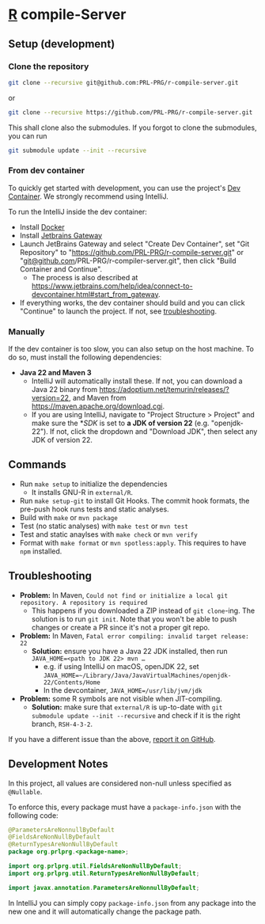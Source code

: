# [R](https://r-project.org) compile-Server

## Setup (development)

### Clone the repository

```sh
git clone --recursive git@github.com:PRL-PRG/r-compile-server.git
```

or

```sh
git clone --recursive https://github.com/PRL-PRG/r-compile-server.git
```

This shall clone also the submodules. If you forgot to clone the submodules, you can run

```sh
git submodule update --init --recursive
```

### From dev container

To quickly get started with development, you can use the project's [Dev Container](https://containers.dev/). We strongly recommend using IntelliJ.

To run the IntelliJ inside the dev container:

- Install [Docker](https://docs.docker.com/get-docker/)
- Install [Jetbrains Gateway](https://www.jetbrains.com/remote-development/gateway/)
- Launch JetBrains Gateway and select "Create Dev Container", set "Git Repository" to "https://github.com/PRL-PRG/r-compile-server.git" or "git@github.com/PRL-PRG/r-compiler-server.git", then click "Build Container and Continue".
  - The process is also described at https://www.jetbrains.com/help/idea/connect-to-devcontainer.html#start_from_gateway.
- If everything works, the dev container should build and you can click "Continue" to launch the project. If not, see [troubleshooting](#troubleshooting).

### Manually

If the dev container is too slow, you can also setup on the host machine. To do so, must install the following dependencies:

- **Java 22 and Maven 3**
  - IntelliJ will automatically install these. If not, you can download a Java 22 binary from https://adoptium.net/temurin/releases/?version=22, and Maven from https://maven.apache.org/download.cgi.
  - If you are using IntelliJ, navigate to "Project Structure > Project" and make sure the **SDK* is set to **a JDK of version 22** (e.g. "openjdk-22"). If not, click the dropdown and "Download JDK", then select any JDK of version 22.

## Commands

- Run `make setup` to initialize the dependencies
  - It installs GNU-R in `external/R`.
- Run `make setup-git` to install Git Hooks. The commit hook formats, the pre-push hook runs tests and static analyses.
- Build with `make` or `mvn package`
- Test (no static analyses) with `make test` or `mvn test`
- Test and static anaylses with `make check` or `mvn verify`
- Format with `make format` or `mvn spotless:apply`. This requires to have `npm` installed.

## Troubleshooting

- **Problem:** In Maven, `Could not find or initialize a local git repository. A repository is required`
  - This happens if you downloaded a ZIP instead of `git clone`-ing. The solution is to run `git init`. Note that you won't be able to push changes or create a PR since it's not a proper git repo.
- **Problem:** In Maven, `Fatal error compiling: invalid target release: 22`
  - **Solution:** ensure you have a Java 22 JDK installed, then run `JAVA_HOME=<path to JDK 22> mvn …`
    - e.g. if using IntelliJ on macOS, openJDK 22, set `JAVA_HOME=~/Library/Java/JavaVirtualMachines/openjdk-22/Contents/Home`
    - In the devcontainer, `JAVA_HOME=/usr/lib/jvm/jdk`
- **Problem:** some R symbols are not visible when JIT-compiling.
  - **Solution:** make sure that `external/R` is up-to-date with `git submodule update --init --recursive` and check if it is the right branch, `RSH-4-3-2`. 

If you have a different issue than the above, [report it on GitHub](https://github.com/PRL-PRG/r-compile-server/issues/new/choose).

## Development Notes

In this project, all values are considered non-null unless specified as `@Nullable`.

To enforce this, every package must have a `package-info.json` with the following code:

```java
@ParametersAreNonnullByDefault
@FieldsAreNonNullByDefault
@ReturnTypesAreNonNullByDefault
package org.prlprg.<package-name>;

import org.prlprg.util.FieldsAreNonNullByDefault;
import org.prlprg.util.ReturnTypesAreNonNullByDefault;

import javax.annotation.ParametersAreNonnullByDefault;
```

In IntelliJ you can simply copy `package-info.json` from any package into the new one and it will automatically change the package path.
